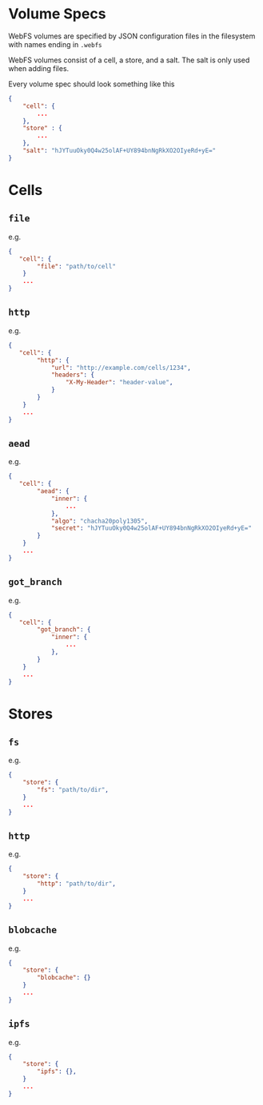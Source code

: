 # Volume Specs
WebFS volumes are specified by JSON configuration files in the filesystem with names ending in `.webfs`

WebFS volumes consist of a cell, a store, and a salt.
The salt is only used when adding files.

Every volume spec should look something like this

```json
{
    "cell": {
        ...
    },
    "store" : {
        ...
    },
    "salt": "hJYTuuOky0Q4w25olAF+UY894bnNgRkXO2OIyeRd+yE="
}
```

# Cells

## `file`
e.g.
```json
{
   "cell": {
        "file": "path/to/cell"
    }
    ...
}
```

## `http`
e.g.
```json
{
   "cell": {
        "http": {
            "url": "http://example.com/cells/1234",
            "headers": {
                "X-My-Header": "header-value",
            }
        }
    }
    ...
}
```

## `aead`
e.g.
```json
{
   "cell": {
        "aead": {
            "inner": {
                ...
            },
            "algo": "chacha20poly1305",
            "secret": "hJYTuuOky0Q4w25olAF+UY894bnNgRkXO2OIyeRd+yE="
        }
    }
    ...
}
```

## `got_branch`
e.g.
```json
{
   "cell": {
        "got_branch": {
            "inner": {
                ...
            }, 
        }
    }
    ...
}
```

# Stores

## `fs`
e.g.
```json
{
    "store": {
        "fs": "path/to/dir",
    }
    ...
}
```

## `http`
e.g.
```json
{
    "store": {
        "http": "path/to/dir",
    }
    ...
}
```

## `blobcache`
e.g.
```json
{
    "store": {
        "blobcache": {}
    }
    ...
}
```

## `ipfs`
e.g.
```json
{
    "store": {
        "ipfs": {},
    }
    ...
}
```
